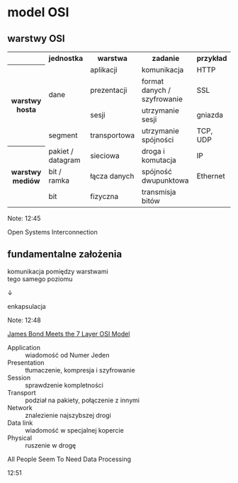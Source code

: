 # model OSI


## warstwy OSI

<table>
  <tr>
    <th style='border: none'></th>
    <th>jednostka</th>
    <th>warstwa</th>
    <th>zadanie</th>
    <th>przykład</th>
  </tr>
  <tr>
    <th rowspan="4">warstwy hosta</th>
    <td rowspan="3">dane</td>
    <td>aplikacji</td>
    <td>komunikacja</td>
    <td>HTTP</td>
  </tr>
  <tr>
    <td>prezentacji</td>
    <td>format danych / szyfrowanie</td>
    <td>SSL</td>
  </tr>
  <tr>
    <td>sesji</td>
    <td>utrzymanie sesji</td>
    <td>gniazda</td>
  </tr>
  <tr>
    <td>segment</td>
    <td>transportowa</td>
    <td>utrzymanie spójności</td>
    <td>TCP, UDP</td>
  </tr>
  <tr>
    <th rowspan="3">warstwy mediów</th>
    <td>pakiet / datagram</td>
    <td>sieciowa</td>
    <td>droga i komutacja</td>
    <td>IP</td>
  </tr>
  <tr>
    <td>bit / ramka</td>
    <td>łącza danych</td>
    <td>spójność dwupunktowa</td>
    <td>Ethernet</td>
  </tr>
  <tr>
    <td>bit</td>
    <td>fizyczna</td>
    <td>transmisja bitów</td>
    <td></td>
  </tr>
</table>

Note: 12:45

Open Systems Interconnection


## fundamentalne założenia

komunikacja pomiędzy warstwami<br />tego samego poziomu

↓

enkapsulacja

Note: 12:48


[James Bond Meets the 7 Layer OSI Model](http://www.lewistech.com/rlewis/Resources/jamesX.aspx)

<dl>
  <dt>Application</dt>
  <dd>wiadomość od Numer Jeden</dd>
  <dt>Presentation</dt>
  <dd>tłumaczenie, kompresja i szyfrowanie</dd>
  <dt>Session</dt>
  <dd>sprawdzenie kompletności</dd>
  <dt>Transport</dt>
  <dd>podział na pakiety, połączenie z innymi</dd>
  <dt>Network</dt>
  <dd>znalezienie najszybszej drogi</dd>
  <dt>Data link</dt>
  <dd>wiadomość w specjalnej kopercie</dd>
  <dt>Physical</dt>
  <dd>ruszenie w drogę</dd>
</dl>

All People Seem To Need Data Processing

<aside class='notes'>
  <p>12:51</p>
</aside>
